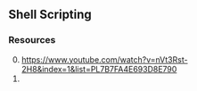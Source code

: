 ## Shell Scripting 

### Resources 
0. https://www.youtube.com/watch?v=nVt3Rst-2H8&index=1&list=PL7B7FA4E693D8E790
1. 
